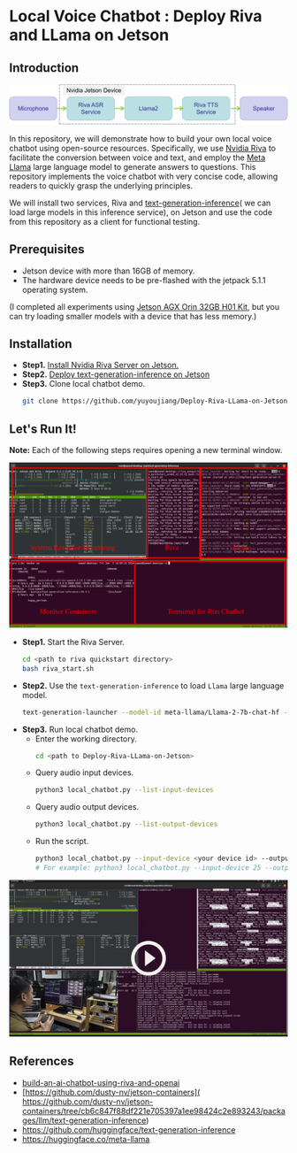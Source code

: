 # Local Voice Chatbot : Deploy Riva and LLama on Jetson

## Introduction
![workflow](./sources/workflow.png)

In this repository, we will demonstrate how to build your own local voice chatbot using open-source resources. Specifically, we use [Nvidia Riva](https://docs.nvidia.com/deeplearning/riva/user-guide/docs/quick-start-guide.html) to facilitate the conversion between voice and text, and employ the [Meta Llama](https://huggingface.co/meta-llama) large language model to generate answers to questions. This repository implements the voice chatbot with very concise code, allowing readers to quickly grasp the underlying principles.

We will install two services, Riva and [text-generation-inference](https://github.com/huggingface/text-generation-inference)(
we can load large models in this inference service), on Jetson and use the code from this repository as a client for functional testing.

## Prerequisites
- Jetson device with more than 16GB of memory.
- The hardware device needs to be pre-flashed with the jetpack 5.1.1 operating system.

(I completed all experiments using [Jetson AGX Orin 32GB H01 Kit](https://www.seeedstudio.com/AGX-Orin-32GB-H01-Kit-p-5569.html?queryID=012e528073e90bf80afd3880f3fc2b13&objectID=5569&indexName=bazaar_retailer_products), but you can try loading smaller models with a device that has less memory.)

## Installation
- **Step1.** [Install Nvidia Riva Server on Jetson.](https://docs.nvidia.com/deeplearning/riva/user-guide/docs/quick-start-guide.html#embedded)
- **Step2.** [Deploy text-generation-inference on Jetson](https://github.com/dusty-nv/jetson-containers/tree/cb6c847f88df221e705397a1ee98424c2e893243/packages/llm/text-generation-inference)
- **Step3.** Clone local chatbot demo.
    ```sh
    git clone https://github.com/yuyoujiang/Deploy-Riva-LLama-on-Jetson.git
    ```

## Let's Run It!
**Note:** Each of the following steps requires opening a new terminal window.

![how_to_run](./sources/How_to_run_edit.png)

- **Step1.** Start the Riva Server.
    ```sh
    cd <path to riva quickstart directory>
    bash riva_start.sh
    ```
- **Step2.** Use the `text-generation-inference` to load `Llama` large language model.
    ```sh
    text-generation-launcher --model-id meta-llama/Llama-2-7b-chat-hf --port 8899
    ```
- **Step3.** Run local chatbot demo.
    - Enter the working directory.
        ```sh
        cd <path to Deploy-Riva-LLama-on-Jetson>
        ```
    - Query audio input devices.
        ```sh
        python3 local_chatbot.py --list-input-devices
        ```
    - Query audio output devices.
        ```sh
        python3 local_chatbot.py --list-output-devices
        ```
    - Run the script.
        ```sh
        python3 local_chatbot.py --input-device <your device id> --output-device <your device id>
        # For example: python3 local_chatbot.py --input-device 25 --output-device 30
        ```
[![](./sources/video_frame.png)](https://youtu.be/Nc3D-qITDoU)


## References
- [build-an-ai-chatbot-using-riva-and-openai](https://www.hackster.io/wxxniubi8/build-an-ai-chatbot-using-riva-and-openai-13dc41)
- [https://github.com/dusty-nv/jetson-containers](
https://github.com/dusty-nv/jetson-containers/tree/cb6c847f88df221e705397a1ee98424c2e893243/packages/llm/text-generation-inference)
- https://github.com/huggingface/text-generation-inference
- https://huggingface.co/meta-llama